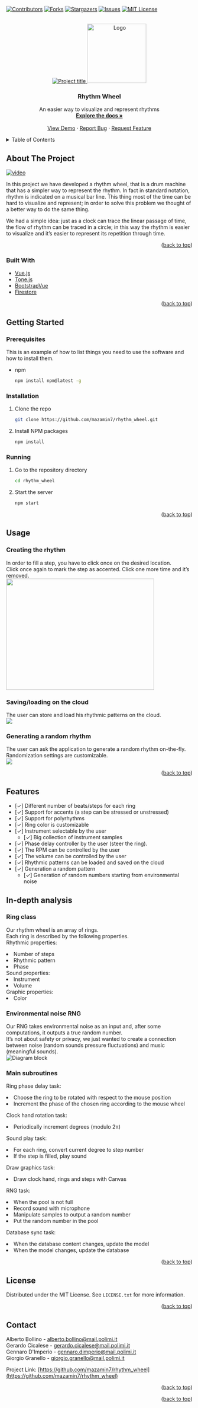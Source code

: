 <div id="top"></div>

<!-- PROJECT SHIELDS -->
[![Contributors][contributors-shield]][contributors-url]
[![Forks][forks-shield]][forks-url]
[![Stargazers][stars-shield]][stars-url]
[![Issues][issues-shield]][issues-url]
[![MIT License][license-shield]][license-url]

<!-- PROJECT LOGO -->
<br />
<div align="center">
  <a href="https://github.com/mazamin7/rhythm_wheel">
    <img src="src/resources/images/project_title.png" alt="Project title">
  </a>
  <a href="https://github.com/mazamin7/rhythm_wheel">
    <img src="src/resources/images/logo.png" alt="Logo" width="160" height="160">
  </a>
</div>

<h3 align="center">Rhythm Wheel</h3>
  <p align="center">
    An easier way to visualize and represent rhythms
    <br />
    <a href="https://github.com/mazamin7/rhythm_wheel"><strong>Explore the docs »</strong></a>
    <br />
    <br />
    <a href="https://www.youtube.com/watch?v=3YUWU_Ernf4">View Demo</a>
    ·
    <a href="https://github.com/mazamin7/rhythm_wheel/issues">Report Bug</a>
    ·
    <a href="https://github.com/mazamin7/rhythm_wheel/issues">Request Feature</a>
  </p>
</h3>

<!-- TABLE OF CONTENTS -->
<details>
  <summary>Table of Contents</summary>
  <ol>
    <li>
      <a href="#about-the-project">About The Project</a>
      <ul>
        <li><a href="#built-with">Built With</a></li>
      </ul>
    </li>
    <li>
      <a href="#getting-started">Getting Started</a>
      <ul>
        <li><a href="#prerequisites">Prerequisites</a></li>
        <li><a href="#installation">Installation</a></li>
		<li><a href="#running">Running</a></li>
      </ul>
    </li>
    <li><a href="#usage">Usage</a></li>
    <li><a href="#features">Features</a></li>
    <li><a href="#license">License</a></li>
    <li><a href="#contact">Contact</a></li>
  </ol>
</details>



<!-- ABOUT THE PROJECT -->
## About The Project

[![video](https://img.youtube.com/vi/3YUWU_Ernf4/0.jpg)](https://www.youtube.com/watch?v=3YUWU_Ernf4)

In this project we have developed a rhythm wheel, that is a drum machine that has a simpler way to represent the rhythm. In fact in standard notation, rhythm is indicated on a musical bar line. This thing most of the time can be hard to visualize and represent; in order to solve this problem we thought of a better way to do the same thing. <br />

We had a simple idea: just as a clock can trace the linear passage of time, the flow of rhythm can be traced in a circle; in this way the rhythm is easier to visualize and it’s easier to represent its repetition through time. <br />

<p align="right">(<a href="#top">back to top</a>)</p>

### Built With

* [Vue.js](https://vuejs.org/)
* [Tone.js](https://tonejs.github.io/)
* [BootstrapVue](https://bootstrap-vue.org/)
* [Firestore](https://firebase.google.com/docs/firestore)

<p align="right">(<a href="#top">back to top</a>)</p>

<!-- GETTING STARTED -->
## Getting Started

### Prerequisites

This is an example of how to list things you need to use the software and how to install them.
* npm
  ```sh
  npm install npm@latest -g
  ```

### Installation

1. Clone the repo
   ```sh
   git clone https://github.com/mazamin7/rhythm_wheel.git
   ```
2. Install NPM packages
   ```sh
   npm install
   ```
   
### Running

1. Go to the repository directory
   ```sh
   cd rhythm_wheel
   ```
2. Start the server
   ```sh
   npm start
   ```

<p align="right">(<a href="#top">back to top</a>)</p>



<!-- USAGE EXAMPLES -->
## Usage

### Creating the rhythm
In order to fill a step, you have to click once on the desired location.<br/>
Click once again to mark the step as accented.
Click one more time and it’s removed.<br/>
<img src="https://github.com/mazamin7/rhythm_wheel/raw/main/src/resources/images/case_of_use_1.gif" width="400" height="300"/>

### Saving/loading on the cloud
The user can store and load his rhythmic patterns on the cloud.<br/>
<img src="https://github.com/mazamin7/rhythm_wheel/raw/main/src/resources/images/case_of_use_2.gif"/>

### Generating a random rhythm
The user can ask the application to generate a random rhythm on-the-fly.
Randomization settings are customizable.<br/>
<img src="https://github.com/mazamin7/rhythm_wheel/raw/main/src/resources/images/case_of_use_3.gif"/>

<p align="right">(<a href="#top">back to top</a>)</p>

<!-- FEATURES -->
## Features
	
- [✓] Different number of beats/steps for each ring<br/>
- [✓] Support for accents (a step can be stressed or unstressed)<br/>
- [✓] Support for polyrhythms<br/>
- [✓] Ring color is customizable<br/>
- [✓] Instrument selectable by the user<br/>
	- [✓] Big collection of instrument samples<br/>
- [✓] Phase delay controller by the user (steer the ring).<br/>
- [✓] The RPM can be controlled by the user<br/>
- [✓] The volume can be controlled by the user<br/>
- [✓] Rhythmic patterns can be loaded and saved on the cloud<br/>
- [✓] Generation a random pattern<br/>
	- [✓] Generation of random numbers starting from environmental noise<br/>
	
<!-- INDEPTH -->
## In-depth analysis

### Ring class
Our rhythm wheel is an array of rings.<br/>
Each ring is described by the following properties.<br/>
Rhythmic properties:
<li>Number of steps</li>
<li>Rhythmic pattern</li>
<li>Phase</li>
Sound properties:
<li>Instrument</li>
<li>Volume</li>
Graphic properties:
<li>Color</li>

### Environmental noise RNG
Our RNG takes environmental noise as an input  and, after some computations, it outputs a true random number. <br/>
It’s not about safety or privacy, we just wanted to create a connection between noise (random sounds pressure fluctuations) and music (meaningful sounds).<br/>
<img src="src/resources/images/diagram_block.png" alt="Diagram block">

### Main subroutines
Ring phase delay task:
<li>Choose the ring to be rotated with respect to the mouse position</li>
<li>Increment the phase of the chosen ring according to the mouse wheel</li>

Clock hand rotation task:
<li>Periodically increment degrees (modulo 2π)</li>

Sound play task:
<li>For each ring, convert current degree to step number</li>
<li>If the step is filled, play sound</li>

Draw graphics task:
<li>Draw clock hand, rings and steps with Canvas</li>

RNG task:
<li>When the pool is not full</li>
<li>Record sound with microphone</li>
<li>Manipulate samples to output a random number</li>
<li>Put the random number in the pool</li>

Database sync task:
<li>When the database content changes, update the model</li>
<li>When the model changes, update the database</li>

<p align="right">(<a href="#top">back to top</a>)</p>

<!-- LICENSE -->
## License

Distributed under the MIT License. See `LICENSE.txt` for more information.

<p align="right">(<a href="#top">back to top</a>)</p>

<!-- CONTACT -->
## Contact

Alberto Bollino - alberto.bollino@mail.polimi.it<br/>
Gerardo Cicalese - gerardo.cicalese@mail.polimi.it<br/>
Gennaro D'Imperio - gennaro.dimperio@mail.polimi.it<br/>
Giorgio Granello - giorgio.granello@mail.polimi.it<br/>

Project Link: [https://github.com/mazamin7/rhythm_wheel](https://github.com/mazamin7/rhythm_wheel)

<p align="right">(<a href="#top">back to top</a>)</p>

<p align="right">(<a href="#top">back to top</a>)</p>

<!-- MARKDOWN LINKS & IMAGES -->
<!-- https://www.markdownguide.org/basic-syntax/#reference-style-links -->
[contributors-shield]: https://img.shields.io/github/contributors/mazamin7/rhythm_wheel.svg?style=for-the-badge
[contributors-url]: https://github.com/mazamin7/rhythm_wheel/graphs/contributors
[forks-shield]: https://img.shields.io/github/forks/mazamin7/rhythm_wheel.svg?style=for-the-badge
[forks-url]: https://github.com/mazamin7/rhythm_wheel/network/members
[stars-shield]: https://img.shields.io/github/stars/mazamin7/rhythm_wheel.svg?style=for-the-badge
[stars-url]: https://github.com/mazamin7/rhythm_wheel/stargazers
[issues-shield]: https://img.shields.io/github/issues/mazamin7/rhythm_wheel.svg?style=for-the-badge
[issues-url]: https://github.com/mazamin7/rhythm_wheel/issues
[license-shield]: https://img.shields.io/github/license/mazamin7/rhythm_wheel.svg?style=for-the-badge
[license-url]: https://github.com/mazamin7/rhythm_wheel/blob/master/LICENSE.txt
[product-screenshot]: images/screenshot.png
